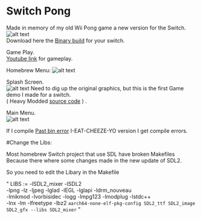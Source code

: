 # Switch Pong
Made in memory of my old Wii Pong game a new version for the Switch.   
![alt text](http://dcnigma.eu5.org/wp-content/uploads/2019/11/icon.png)  
Download here the [Binary build](https://anonfile.com/lbqcJ69cnf/pong_nro) for your switch.  
  
Game Play.  
[Youtube link](https://youtu.be/ZhtjXEUqFrQ) for gameplay.  
   
   
Homebrew Menu:
![alt text](http://dcnigma.eu5.org/wp-content/uploads/2019/11/2019110222161000-B9CA2278025A7707FE11C7E26674FDB9.jpg)

Splash Screen.  
![alt text](http://dcnigma.eu5.org/wp-content/uploads/2019/11/2019110222155900-B9CA2278025A7707FE11C7E26674FDB9.jpg)
Need to dig up the original graphics, but this is the first Game demo I made for a switch.   
( Heavy Modded [source code](https://github.com/I-EAT-CHEEZE-YO/switch_sdl_pong/releases) )  . 
  
Main Menu.  
![alt text](http://dcnigma.eu5.org/wp-content/uploads/2019/11/2019110219535400-691C9B2C6D1F1E032DDC01FD026159FD.jpg)   


If I compile [Past bin error](https://pastebin.com/SuDzfTXN) I-EAT-CHEEZE-YO version I get compile errors.

#Change the Libs:

Most homebrew Switch project that use SDL have broken Makefiles  
Because there where some changes made in the new update of SDL2.  

So you need to edit the Libary in the Makefile   

" LIBS := -lSDL2_mixer -lSDL2 \
-lpng -lz -ljpeg -lglad -lEGL -lglapi -ldrm_nouveau \
-lmikmod -lvorbisidec -logg -lmpg123 -lmodplug -lstdc++ \
-lnx -lm -lfreetype -lbz2 `aarch64-none-elf-pkg-config SDL2_ttf SDL2_image SDL2_gfx --libs SDL2_mixer` "



